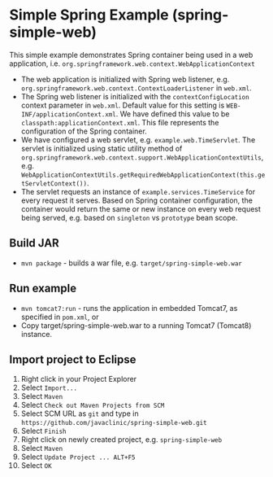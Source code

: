 # Simple Spring Example (spring-simple-web)

This simple example demonstrates Spring container being used in a web application, i.e. `org.springframework.web.context.WebApplicationContext`
* The web application is initialized with Spring web listener, e.g. `org.springframework.web.context.ContextLoaderListener` in `web.xml`.
* The Spring web listener is initialized with the `contextConfigLocation` context parameter in `web.xml`. Default value for this setting is `WEB-INF/applicationContext.xml`. We have defined this value to be `classpath:applicationContext.xml`. This file represents the configuration of the Spring container.
* We have configured a web servlet, e.g. `example.web.TimeServlet`. The servlet is initialized using static utility method of `org.springframework.web.context.support.WebApplicationContextUtils`, e.g. `WebApplicationContextUtils.getRequiredWebApplicationContext(this.getServletContext())`.
* The servlet requests an instance of `example.services.TimeService` for every request it serves. Based on Spring container configuration, the container would return the same or new instance on every web request being served, e.g. based on `singleton` vs `prototype` bean scope.

## Build JAR

* `mvn package` - builds a war file, e.g. `target/spring-simple-web.war`

## Run example

* `mvn tomcat7:run` - runs the application in embedded Tomcat7, as specified in `pom.xml`, or
* Copy target/spring-simple-web.war to a running Tomcat7 (Tomcat8) instance.

## Import project to Eclipse
1. Right click in your Project Explorer
2. Select `Import...`
3. Select `Maven`
4. Select `Check out Maven Projects from SCM`
5. Select SCM URL as `git` and type in `https://github.com/javaclinic/spring-simple-web.git`
6. Select `Finish`
7. Right click on newly created project, e.g. `spring-simple-web`
8. Select `Maven`
9. Select `Update Project ... ALT+F5`
10. Select `OK`

